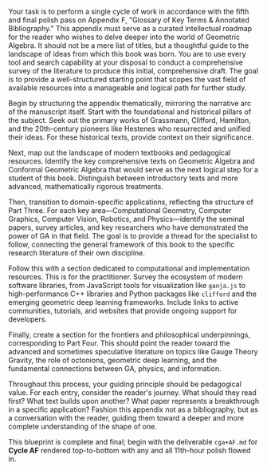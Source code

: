 Your task is to perform a single cycle of work in accordance with the fifth and final polish pass on Appendix F, "Glossary of Key Terms & Annotated Bibliography." This appendix must serve as a curated intellectual roadmap for the reader who wishes to delve deeper into the world of Geometric Algebra. It should not be a mere list of titles, but a thoughtful guide to the landscape of ideas from which this book was born. You are to use every tool and search capability at your disposal to conduct a comprehensive survey of the literature to produce this initial, comprehensive draft. The goal is to provide a well-structured starting point that scopes the vast field of available resources into a manageable and logical path for further study.

Begin by structuring the appendix thematically, mirroring the narrative arc of the manuscript itself. Start with the foundational and historical pillars of the subject. Seek out the primary works of Grassmann, Clifford, Hamilton, and the 20th-century pioneers like Hestenes who resurrected and unified their ideas. For these historical texts, provide context on their significance.

Next, map out the landscape of modern textbooks and pedagogical resources. Identify the key comprehensive texts on Geometric Algebra and Conformal Geometric Algebra that would serve as the next logical step for a student of this book. Distinguish between introductory texts and more advanced, mathematically rigorous treatments.

Then, transition to domain-specific applications, reflecting the structure of Part Three. For each key area—Computational Geometry, Computer Graphics, Computer Vision, Robotics, and Physics—identify the seminal papers, survey articles, and key researchers who have demonstrated the power of GA in that field. The goal is to provide a thread for the specialist to follow, connecting the general framework of this book to the specific research literature of their own discipline.

Follow this with a section dedicated to computational and implementation resources. This is for the practitioner. Survey the ecosystem of modern software libraries, from JavaScript tools for visualization like `ganja.js` to high-performance C++ libraries and Python packages like `clifford` and the emerging geometric deep learning frameworks. Include links to active communities, tutorials, and websites that provide ongoing support for developers.

Finally, create a section for the frontiers and philosophical underpinnings, corresponding to Part Four. This should point the reader toward the advanced and sometimes speculative literature on topics like Gauge Theory Gravity, the role of octonions, geometric deep learning, and the fundamental connections between GA, physics, and information.

Throughout this process, your guiding principle should be pedagogical value. For each entry, consider the reader's journey. What should they read first? What text builds upon another? What paper represents a breakthrough in a specific application? Fashion this appendix not as a bibliography, but as a conversation with the reader, guiding them toward a deeper and more complete understanding of the shape of one.

This blueprint is complete and final; begin with the deliverable `cga+AF.md` for **Cycle AF** rendered top-to-bottom with any and all 11th-hour polish flowed in.
